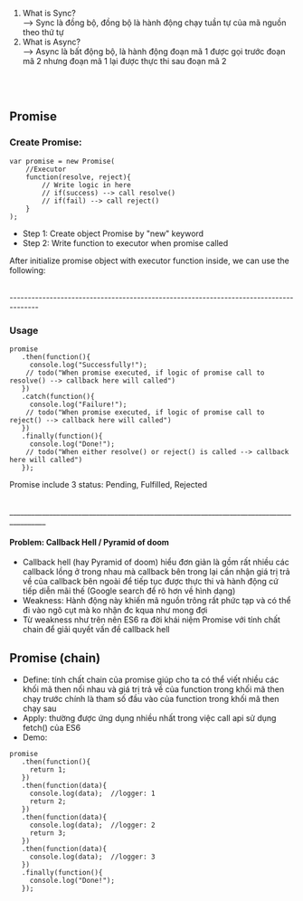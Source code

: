 1. <div> What is Sync? </div>
   <div>  --> Sync là đồng bộ, đồng bộ là hành động chạy tuần tự của mã nguồn theo thứ tự</div>

2. <div> What is Async? </div>
   <div>  --> Async là bất động bộ, là hành động đoạn mã 1 được gọi trước đoạn mã 2 nhưng đoạn mã 1 lại được thực thi sau đoạn mã 2</div>

<br></br>

## Promise
### Create Promise:

```
var promise = new Promise(
    //Executor
    function(resolve, reject){
        // Write logic in here
        // if(success) --> call resolve()
        // if(fail) --> call reject()
    }
);
```

- Step 1: Create object Promise by "new" keyword
- Step 2: Write function to executor when promise called

<div>After initialize promise object with executor function inside, we can use the following:</div>

<br>--------------------------------------------------------------------------------------</br>

### Usage

```
promise
   .then(function(){
     console.log("Successfully!");
    // todo("When promise executed, if logic of promise call to resolve() --> callback here will called")
   })
   .catch(function(){
     console.log("Failure!");
    // todo("When promise executed, if logic of promise call to reject() --> callback here will called")
   })
   .finally(function(){
     console.log("Done!");
    // todo("When either resolve() or reject() is called --> callback here will called")
   });
```

<div> Promise include 3 status: Pending, Fulfilled, Rejected </div>

<br>________________________________________________________________________________________</br>

#### Problem: Callback Hell / Pyramid of doom
- Callback hell (hay Pyramid of doom) hiểu đơn giản là gồm rất nhiều các callback lồng ở trong nhau mà callback bên trong lại cần nhận giá trị trả về của callback bên ngoài để tiếp tục được thực thi và hành động cứ tiếp diễn mãi thế (Google search để rõ hơn về hình dạng)
- Weakness: Hành động này khiến mã nguồn trông rất phức tạp và có thể đi vào ngõ cụt mà ko nhận đc kqua như mong đợi
- Từ weakness như trên nên ES6 ra đời khái niệm Promise với tính chất chain để giải quyết vấn đề callback hell

## Promise (chain)
- Define: tính chất chain của promise giúp cho ta có thể viết nhiều các khối mã then nối nhau
và giá trị trả về của function trong khối mã then chạy trước chính là tham số đầu vào của function trong khối mã then chạy sau
- Apply: thường được ứng dụng nhiều nhất trong việc call api sử dụng fetch() của ES6
- Demo:
```
promise
   .then(function(){
     return 1;
   })
   .then(function(data){
     console.log(data);  //logger: 1
     return 2;
   })
   .then(function(data){
     console.log(data);  //logger: 2
     return 3;
   })
   .then(function(data){
     console.log(data);  //logger: 3
   })
   .finally(function(){
     console.log("Done!");
   });
```

